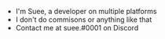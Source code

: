 - I'm Suee, a developer on multiple platforms
- I don't do commisons or anything like that
- Contact me at suee.#0001 on Discord

<!---
SueeDevv/SueeDevv is a ✨ special ✨ repository because its `README.md` (this file) appears on your GitHub profile.
You can click the Preview link to take a look at your changes.
--->
